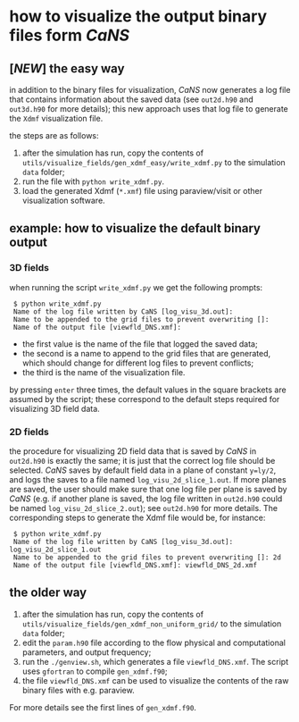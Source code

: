 # how to visualize the output binary files form *CaNS*

## \[*NEW*\] the easy way

in addition to the binary files for visualization, *CaNS* now generates a log file that contains information about the saved data (see `out2d.h90` and `out3d.h90` for more details); this new approach uses that log file to generate the `Xdmf` visualization file.

the steps are as follows:

1. after the simulation has run, copy the contents of `utils/visualize_fields/gen_xdmf_easy/write_xdmf.py` to the simulation `data` folder;
2. run the file with `python write_xdmf.py`.
3. load the generated Xdmf (`*.xmf`) file using paraview/visit or other visualization software.

## example: how to visualize the default binary output

### 3D fields

when running the script `write_xdmf.py` we get the following prompts:

~~~
 $ python write_xdmf.py
 Name of the log file written by CaNS [log_visu_3d.out]:
 Name to be appended to the grid files to prevent overwriting []:
 Name of the output file [viewfld_DNS.xmf]:
~~~

* the first value is the name of the file that logged the saved data;
* the second is a name to append to the grid files that are generated, which should change for different log files to prevent conflicts;
* the third is the name of the visualization file.

by pressing `enter` three times, the default values in the square brackets are assumed by the script; these correspond to the default steps required for visualizing 3D field data.

### 2D fields

the procedure for visualizing 2D field data that is saved by *CaNS* in `out2d.h90` is exactly the same; it is just that the correct log file should be selected. *CaNS* saves by default field data in a plane of constant `y=ly/2`, and logs the saves to a file named `log_visu_2d_slice_1.out`. If more planes are saved, the user should make sure that one log file per plane is saved by *CaNS* (e.g. if another plane is saved, the log file written in `out2d.h90` could be named `log_visu_2d_slice_2.out`); see `out2d.h90` for more details. The corresponding steps to generate the Xdmf file would be, for instance:

~~~
 $ python write_xdmf.py
 Name of the log file written by CaNS [log_visu_3d.out]: log_visu_2d_slice_1.out
 Name to be appended to the grid files to prevent overwriting []: 2d
 Name of the output file [viewfld_DNS.xmf]: viewfld_DNS_2d.xmf
~~~

## the older way

1. after the simulation has run, copy the contents of `utils/visualize_fields/gen_xdmf_non_uniform_grid/` to the simulation `data` folder;
2. edit the `param.h90` file according to the flow physical and computational parameters, and output frequency;
3. run the `./genview.sh`, which generates a file `viewfld_DNS.xmf`. The script uses `gfortran` to compile `gen_xdmf.f90`;
4. the file `viewfld_DNS.xmf` can be used to visualize the contents of the raw binary files with e.g. paraview.

For more details see the first lines of `gen_xdmf.f90`.
